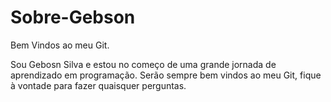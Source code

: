 # Sobre-Gebson

Bem Vindos ao meu Git.

Sou Gebosn Silva e estou no começo de uma grande jornada de aprendizado em programação. 
Serão sempre bem vindos ao meu Git, fique à vontade para fazer quaisquer perguntas. 

